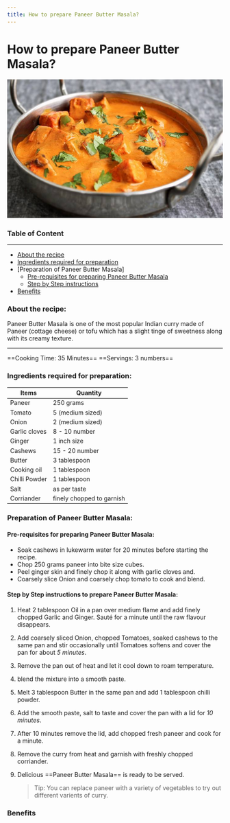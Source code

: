 ```yaml
---
title: How to prepare Paneer Butter Masala?
---
```

# How to prepare Paneer Butter Masala?
![image](./images/Paneer-Butter-Masala.jpg)

### Table of Content

 --- 
- [About the recipe](https://github.com/dkrishnaveni26/How-to-prepare-Paneer-Butter-Masala/edit/gh-pages/index.md#about-the-recipe)
- [Ingredients required for preparation](https://github.com/dkrishnaveni26/How-to-prepare-Paneer-Butter-Masala/edit/gh-pages/index.md#ingredients-required-for-preparation)
- [Preparation of  Paneer Butter Masala]
 	- [Pre-requisites for preparing Paneer Butter Masala]()
	- [Step by Step instructions]()
- [Benefits]() 

### About the recipe:
Paneer Butter Masala is one of the most popular Indian curry made of Paneer (cottage cheese) or tofu which has a slight tinge of sweetness along with its creamy texture.
<br>

---
==Cooking Time: 35 Minutes==
==Servings: 3 numbers==
 

### Ingredients required for preparation:

 **Items** | **Quantity**
 --- | --- 
 Paneer | 250 grams 
 Tomato | 5 (medium sized) 
 Onion | 2 (medium sized) 
 Garlic cloves | 8 - 10 number 
 Ginger | 1 inch size 
 Cashews | 15 - 20 number 
 Butter | 3 tablespoon 
 Cooking oil | 1 tablespoon 
 Chilli Powder | 1 tablespoon 
 Salt | as per taste 
 Corriander | finely chopped to garnish 
 
### Preparation of Paneer Butter Masala:

#### Pre-requisites for preparing Paneer Butter Masala:
- 	Soak cashews in lukewarm water for 20 minutes before starting the recipe.
-	Chop 250 grams paneer into bite size cubes.
-	Peel ginger skin and finely chop it along with garlic cloves and.
-	Coarsely slice Onion and coarsely chop tomato to cook and blend.

#### Step by Step instructions to prepare Paneer Butter Masala:
1.	Heat 2 tablespoon Oil in a pan over medium flame and add finely chopped Garlic and Ginger. Sauté for a minute until the raw flavour disappears.
2.	Add coarsely sliced Onion, chopped Tomatoes, soaked cashews to the same pan and stir occasionally until Tomatoes softens and cover the pan for about *5 minutes*. 
3.	Remove the pan out of heat and let it cool down to roam temperature.
4.	 blend the mixture into a smooth paste.
5.	Melt 3 tablespoon Butter in the same pan and add 1 tablespoon chilli powder. 
6.	Add the smooth paste, salt to taste and cover the pan with a lid for *10 minutes*.
7.	After 10 minutes remove the lid, add chopped fresh paneer and cook for a minute. 
8.	Remove the curry from heat and garnish with freshly chopped corriander. 
9.	Delicious ==Paneer Butter Masala== is ready to be served.

	> Tip:
	> You can replace paneer with a variety of vegetables to try out different varients of curry.

### Benefits

	
